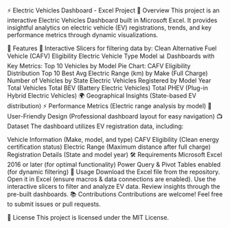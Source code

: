 ⚡ Electric Vehicles Dashboard - Excel Project
📌 Overview
This project is an interactive Electric Vehicles Dashboard built in Microsoft Excel. It provides insightful analytics on electric vehicle (EV) registrations, trends, and key performance metrics through dynamic visualizations.

🚀 Features
🔄 Interactive Slicers for filtering data by:
Clean Alternative Fuel Vehicle (CAFV) Eligibility
Electric Vehicle Type
Model
📊 Dashboards with Key Metrics:
Top 10 Vehicles by Model
Pie Chart: CAFV Eligibility Distribution
Top 10 Best Avg Electric Range (km) by Make (Full Charge)
Number of Vehicles by State
Electric Vehicles Registered by Model Year
Total Vehicles
Total BEV (Battery Electric Vehicles)
Total PHEV (Plug-in Hybrid Electric Vehicles)
🌍 Geographical Insights (State-based EV distribution)
⚡ Performance Metrics (Electric range analysis by model)
🌟 User-Friendly Design (Professional dashboard layout for easy navigation)
📺 Dataset
The dashboard utilizes EV registration data, including:

Vehicle Information (Make, model, and type)
CAFV Eligibility (Clean energy certification status)
Electric Range (Maximum distance after full charge)
Registration Details (State and model year)
🛠️ Requirements
Microsoft Excel 2016 or later (for optimal functionality)
Power Query & Pivot Tables enabled (for dynamic filtering)
📌 Usage
Download the Excel file from the repository.
Open it in Excel (ensure macros & data connections are enabled).
Use the interactive slicers to filter and analyze EV data.
Review insights through the pre-built dashboards.
📚 Contributions
Contributions are welcome! Feel free to submit issues or pull requests.

📜 License
This project is licensed under the MIT License.

